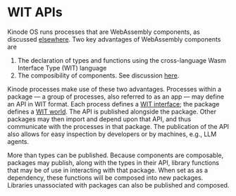 # WIT APIs

Kinode OS runs processes that are WebAssembly components, as discussed [elsewhere](./processes.md#wasm-and-kinode).
Two key advantages of WebAssembly components are

1. The declaration of types and functions using the cross-language Wasm Interface Type (WIT) language
2. The composibility of components.
See discussion [here](https://component-model.bytecodealliance.org/design/why-component-model.html).

Kinode processes make use of these two advantages.
Processes within a package — a group of processes, also referred to as an app — may define an API in WIT format.
Each process defines a [WIT interface](https://component-model.bytecodealliance.org/design/wit.html#interfaces); the package defines a [WIT world](https://component-model.bytecodealliance.org/design/wit.html#interfaces).
The API is published alongside the package.
Other packages may then import and depend upon that API, and thus communicate with the processes in that package.
The publication of the API also allows for easy inspection by developers or by machines, e.g., LLM agents.

More than types can be published.
Because components are composable, packages may publish, along with the types in their API, library functions that may be of use in interacting with that package.
When set as as a dependency, these functions will be composed into new packages.
Libraries unassociated with packages can also be published and composed.
